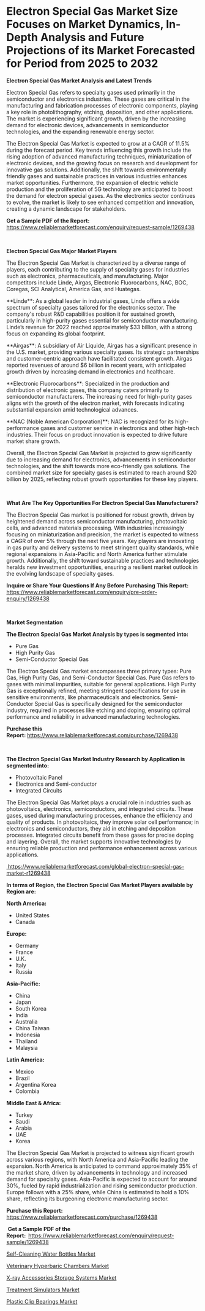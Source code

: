 <p><h1>Electron Special Gas Market Size Focuses on Market Dynamics, In-Depth Analysis and Future Projections of its Market Forecasted for Period from 2025 to 2032</h1></p><p><strong>Electron Special Gas Market Analysis and Latest Trends</strong></p>
<p><p>Electron Special Gas refers to specialty gases used primarily in the semiconductor and electronics industries. These gases are critical in the manufacturing and fabrication processes of electronic components, playing a key role in photolithography, etching, deposition, and other applications. The market is experiencing significant growth, driven by the increasing demand for electronic devices, advancements in semiconductor technologies, and the expanding renewable energy sector.</p><p>The Electron Special Gas Market is expected to grow at a CAGR of 11.5% during the forecast period. Key trends influencing this growth include the rising adoption of advanced manufacturing techniques, miniaturization of electronic devices, and the growing focus on research and development for innovative gas solutions. Additionally, the shift towards environmentally friendly gases and sustainable practices in various industries enhances market opportunities. Furthermore, the expansion of electric vehicle production and the proliferation of 5G technology are anticipated to boost the demand for electron special gases. As the electronics sector continues to evolve, the market is likely to see enhanced competition and innovation, creating a dynamic landscape for stakeholders.</p></p>
<p><strong>Get a Sample PDF of the Report:&nbsp;</strong> <a href="https://www.reliablemarketforecast.com/enquiry/request-sample/1269438?utm_campaign=1130&utm_medium=2&utm_source=Github&utm_content=ia&utm_term=24032025&utm_id=electron-special-gas">https://www.reliablemarketforecast.com/enquiry/request-sample/1269438</a></p>
<p>&nbsp;</p>
<p><strong>Electron Special Gas Major Market Players</strong></p>
<p><p>The Electron Special Gas Market is characterized by a diverse range of players, each contributing to the supply of specialty gases for industries such as electronics, pharmaceuticals, and manufacturing. Major competitors include Linde, Airgas, Electronic Fluorocarbons, NAC, BOC, Coregas, SCI Analytical, America Gas, and Huategas.</p><p>**Linde**: As a global leader in industrial gases, Linde offers a wide spectrum of specialty gases tailored for the electronics sector. The company's robust R&D capabilities position it for sustained growth, particularly in high-purity gases essential for semiconductor manufacturing. Linde’s revenue for 2022 reached approximately $33 billion, with a strong focus on expanding its global footprint.</p><p>**Airgas**: A subsidiary of Air Liquide, Airgas has a significant presence in the U.S. market, providing various specialty gases. Its strategic partnerships and customer-centric approach have facilitated consistent growth. Airgas reported revenues of around $6 billion in recent years, with anticipated growth driven by increasing demand in electronics and healthcare.</p><p>**Electronic Fluorocarbons**: Specialized in the production and distribution of electronic gases, this company caters primarily to semiconductor manufacturers. The increasing need for high-purity gases aligns with the growth of the electron market, with forecasts indicating substantial expansion amid technological advances.</p><p>**NAC (Noble American Corporation)**: NAC is recognized for its high-performance gases and customer service in electronics and other high-tech industries. Their focus on product innovation is expected to drive future market share growth.</p><p>Overall, the Electron Special Gas Market is projected to grow significantly due to increasing demand for electronics, advancements in semiconductor technologies, and the shift towards more eco-friendly gas solutions. The combined market size for specialty gases is estimated to reach around $20 billion by 2025, reflecting robust growth opportunities for these key players.</p></p>
<p>&nbsp;</p>
<p><strong>What Are The Key Opportunities For Electron Special Gas Manufacturers?</strong></p>
<p><p>The Electron Special Gas market is positioned for robust growth, driven by heightened demand across semiconductor manufacturing, photovoltaic cells, and advanced materials processing. With industries increasingly focusing on miniaturization and precision, the market is expected to witness a CAGR of over 5% through the next five years. Key players are innovating in gas purity and delivery systems to meet stringent quality standards, while regional expansions in Asia-Pacific and North America further stimulate growth. Additionally, the shift toward sustainable practices and technologies heralds new investment opportunities, ensuring a resilient market outlook in the evolving landscape of specialty gases.</p></p>
<p><strong>Inquire or Share Your Questions If Any Before Purchasing This Report:</strong> <a href="https://www.reliablemarketforecast.com/enquiry/pre-order-enquiry/1269438?utm_campaign=1130&utm_medium=2&utm_source=Github&utm_content=ia&utm_term=24032025&utm_id=electron-special-gas">https://www.reliablemarketforecast.com/enquiry/pre-order-enquiry/1269438</a></p>
<p>&nbsp;</p>
<p><strong>Market Segmentation</strong></p>
<p><strong>The Electron Special Gas Market Analysis by types is segmented into:</strong></p>
<p><ul><li>Pure Gas</li><li>High Purity Gas</li><li>Semi-Conductor Special Gas</li></ul></p>
<p><p>The Electron Special Gas market encompasses three primary types: Pure Gas, High Purity Gas, and Semi-Conductor Special Gas. Pure Gas refers to gases with minimal impurities, suitable for general applications. High Purity Gas is exceptionally refined, meeting stringent specifications for use in sensitive environments, like pharmaceuticals and electronics. Semi-Conductor Special Gas is specifically designed for the semiconductor industry, required in processes like etching and doping, ensuring optimal performance and reliability in advanced manufacturing technologies.</p></p>
<p><strong>Purchase this Report:&nbsp;</strong><a href="https://www.reliablemarketforecast.com/purchase/1269438?utm_campaign=1130&utm_medium=2&utm_source=Github&utm_content=ia&utm_term=24032025&utm_id=electron-special-gas">https://www.reliablemarketforecast.com/purchase/1269438</a></p>
<p>&nbsp;</p>
<p><strong>The Electron Special Gas Market Industry Research by Application is segmented into:</strong></p>
<p><ul><li>Photovoltaic Panel</li><li>Electronics and Semi-conductor</li><li>Integrated Circuits</li></ul></p>
<p><p>The Electron Special Gas Market plays a crucial role in industries such as photovoltaics, electronics, semiconductors, and integrated circuits. These gases, used during manufacturing processes, enhance the efficiency and quality of products. In photovoltaics, they improve solar cell performance; in electronics and semiconductors, they aid in etching and deposition processes. Integrated circuits benefit from these gases for precise doping and layering. Overall, the market supports innovative technologies by ensuring reliable production and performance enhancement across various applications.</p></p>
<p><a href="https://www.reliablemarketforecast.com/global-electron-special-gas-market-r1269438?utm_campaign=1130&utm_medium=2&utm_source=Github&utm_content=ia&utm_term=24032025&utm_id=electron-special-gas">&nbsp;https://www.reliablemarketforecast.com/global-electron-special-gas-market-r1269438</a></p>
<p><strong>In terms of Region, the Electron Special Gas Market Players available by Region are:</strong></p>
<p>
    <p> <strong> North America: </strong>
        <ul>
            <li>United States</li>
            <li>Canada</li>
        </ul>
        </p> 
    <p> <strong> Europe: </strong>
        <ul>
            <li>Germany</li>
            <li>France</li>
            <li>U.K.</li>
            <li>Italy</li>
            <li>Russia</li>
        </ul>
        </p> 
    <p> <strong> Asia-Pacific: </strong>
        <ul>
            <li>China</li>
            <li>Japan</li>
            <li>South Korea</li>
            <li>India</li>
            <li>Australia</li>
            <li>China Taiwan</li>
            <li>Indonesia</li>
            <li>Thailand</li>
            <li>Malaysia</li>
        </ul>
        </p> 
    <p> <strong> Latin America: </strong>
        <ul>
            <li>Mexico</li>
            <li>Brazil</li>
            <li>Argentina Korea</li>
            <li>Colombia</li>
        </ul>
        </p> 
    <p> <strong> Middle East & Africa: </strong>
        <ul>
            <li>Turkey</li>
            <li>Saudi</li>
            <li>Arabia</li>
            <li>UAE</li>
            <li>Korea</li>
        </ul>
    </p>
    </p>
<p><p>The Electron Special Gas Market is projected to witness significant growth across various regions, with North America and Asia-Pacific leading the expansion. North America is anticipated to command approximately 35% of the market share, driven by advancements in technology and increased demand for specialty gases. Asia-Pacific is expected to account for around 30%, fueled by rapid industrialization and rising semiconductor production. Europe follows with a 25% share, while China is estimated to hold a 10% share, reflecting its burgeoning electronic manufacturing sector.</p></p>
<p><strong>Purchase this Report: </strong><a href="https://www.reliablemarketforecast.com/purchase/1269438?utm_campaign=1130&utm_medium=2&utm_source=Github&utm_content=ia&utm_term=24032025&utm_id=electron-special-gas">https://www.reliablemarketforecast.com/purchase/1269438</a></p>
<p>&nbsp;<strong>Get a Sample PDF of the Report:&nbsp;&nbsp;</strong><a href="https://www.reliablemarketforecast.com/enquiry/request-sample/1269438?utm_campaign=1130&utm_medium=2&utm_source=Github&utm_content=ia&utm_term=24032025&utm_id=electron-special-gas">https://www.reliablemarketforecast.com/enquiry/request-sample/1269438</a></p>
<p><strong></strong></p>
<p><p><a href="https://github.com/sibellanikmn/Market-Research-Report-List-1/blob/main/self-cleaning-water-bottles-market.md?utm_campaign=1130&utm_medium=2&utm_source=Github&utm_content=ia&utm_term=24032025&utm_id=electron-special-gas">Self-Cleaning Water Bottles Market</a></p><p><a href="https://github.com/ceranamaduvq/Market-Research-Report-List-1/blob/main/veterinary-hyperbaric-chambers-market.md?utm_campaign=1130&utm_medium=2&utm_source=Github&utm_content=ia&utm_term=24032025&utm_id=electron-special-gas">Veterinary Hyperbaric Chambers Market</a></p><p><a href="https://github.com/heeildannas/Market-Research-Report-List-1/blob/main/x-ray-accessories-storage-systems-market.md?utm_campaign=1130&utm_medium=2&utm_source=Github&utm_content=ia&utm_term=24032025&utm_id=electron-special-gas">X-ray Accessories Storage Systems Market</a></p><p><a href="https://github.com/geresalgieaz/Market-Research-Report-List-1/blob/main/treatment-simulators-market.md?utm_campaign=1130&utm_medium=2&utm_source=Github&utm_content=ia&utm_term=24032025&utm_id=electron-special-gas">Treatment Simulators Market</a></p><p><a href="https://github.com/dickstoscopg/Market-Research-Report-List-1/blob/main/plastic-clip-bearings-market.md?utm_campaign=1130&utm_medium=2&utm_source=Github&utm_content=ia&utm_term=24032025&utm_id=electron-special-gas">Plastic Clip Bearings Market</a></p></p>